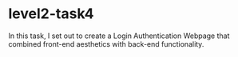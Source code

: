 # level2-task4
In this task, I set out to create a Login Authentication Webpage that combined front-end aesthetics with back-end functionality. 
